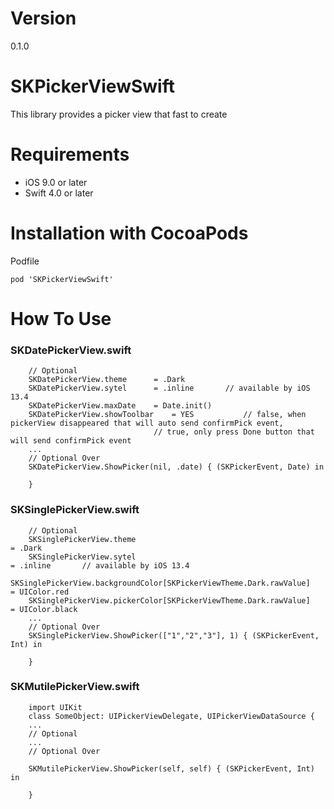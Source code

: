 # Version

0.1.0

# SKPickerViewSwift
This library provides a picker view that fast to create

# Requirements
* iOS 9.0 or later
* Swift 4.0 or later
# Installation with CocoaPods
Podfile

    pod 'SKPickerViewSwift'
    
# How To Use

### SKDatePickerView.swift
		// Optional
		SKDatePickerView.theme 		= .Dark
		SKDatePickerView.sytel 		= .inline		// available by iOS 13.4
		SKDatePickerView.maxDate 	= Date.init()
		SKDatePickerView.showToolbar	= YES			// false, when pickerView disappeared that will auto send confirmPick event,
									// true, only press Done button that will send confirmPick event
		...
		// Optional Over
		SKDatePickerView.ShowPicker(nil, .date) { (SKPickerEvent, Date) in
		
		}
		
### SKSinglePickerView.swift
		// Optional
		SKSinglePickerView.theme 																												= .Dark
		SKSinglePickerView.sytel 																												= .inline		// available by iOS 13.4
		SKSinglePickerView.backgroundColor[SKPickerViewTheme.Dark.rawValue]							= UIColor.red
		SKSinglePickerView.pickerColor[SKPickerViewTheme.Dark.rawValue]									= UIColor.black
		...
		// Optional Over
		SKSinglePickerView.ShowPicker(["1","2","3"], 1) { (SKPickerEvent, Int) in
		
		}
		
### SKMutilePickerView.swift
		import UIKit
		class SomeObject: UIPickerViewDelegate, UIPickerViewDataSource {
		...
		// Optional
		...
		// Optional Over
		
		SKMutilePickerView.ShowPicker(self, self) { (SKPickerEvent, Int) in
		
		}
